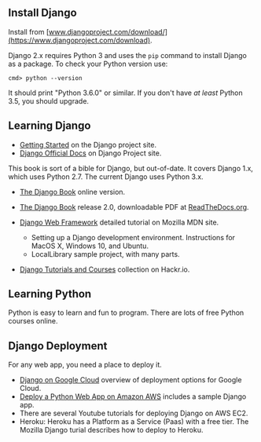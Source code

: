 ## Install Django

Install from [www.djangoproject.com/download/](https://www.djangoproject.com/download).

Django 2.x requires Python 3 and uses the `pip` command to install Django as a package.
To check your Python version use:
```
cmd> python --version
```
It should print "Python 3.6.0" or similar.  If you don't have *at least* Python 3.5, you should upgrade.

## Learning Django

* [Getting Started](https://www.djangoproject.com/start/) on the Django project site.
* [Django Official Docs](https://docs.djangoproject.com/en/2.1/) on Django Project site.

This book is sort of a bible for Django, but out-of-date. It covers Django 1.x, which uses Python 2.7.  The current Django uses Python 3.x.

* [The Django Book](https://djangobook.com) online version.
* [The Django Book](https://media.readthedocs.org/pdf/djangobook/latest/djangobook.pdf) release 2.0, downloadable PDF at [ReadTheDocs.org](https://readthedocs.org).

* [Django Web Framework](https://developer.mozilla.org/en-US/docs/Learn/Server-side/Django) detailed tutorial on Mozilla MDN site.
  - Setting up a Django development environment. Instructions for MacOS X, Windows 10, and Ubuntu.
  - LocalLibrary sample project, with many parts.
* [Django Tutorials and Courses](https://hackr.io/tutorials/learn-django) collection on Hackr.io.

## Learning Python

Python is easy to learn and fun to program.  There are lots of free Python courses online.


## Django Deployment

For any web app, you need a place to deploy it.

* [Django on Google Cloud](https://cloud.google.com/python/django/) overview of deployment options for Google Cloud.
* [Deploy a Python Web App on Amazon AWS](https://aws.amazon.com/getting-started/projects/deploy-python-application/) includes a sample Django app.
* There are several Youtube tutorials for deploying Django on AWS EC2.
* Heroku: Heroku has a Platform as a Service (Paas) with a free tier.  The Mozilla Django turial describes how to deploy to Heroku.

